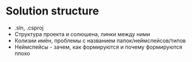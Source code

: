 # Solution structure

- .sln, .csproj
- Структура проекта и солюшена, линки между ними
- Колизии имён, проблемы с названием папок/неймспейсов/типов
- Неймспейсы - зачем, как формируются и почему формируются плохо
